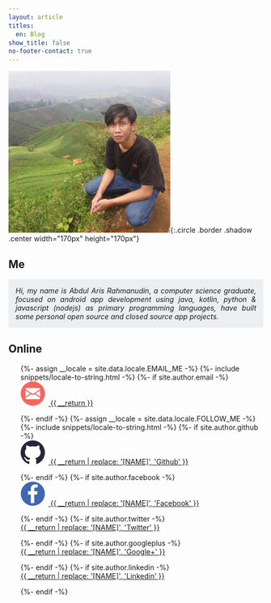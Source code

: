 ```yaml
---
layout: article
titles:
  en: Blog
show_title: false
no-footer-contact: true
---
```


<style type="text/css">
.describe {
  display: block;
  padding: 1em;
  background: #ECEFF1;
  text-align: justify;
  border-radius: 0.2em;
  font-style: italic;
  line-height: normal;
}
.contact-list {
  list-style: none;
}
.contact-list > li > a {
  display: block;
  margin-bottom: 1em;
}
.contact-list > li > a > img {
  margin-right: 0.5em;
}
</style>

![](assets/images/profile-small.jpg){:.circle .border .shadow .center width="170px" height="170px"}

## Me

<p class="describe">
Hi, my name is Abdul Aris Rahmanudin, a computer science graduate, focused on android app development using java, kotlin, python & javascript (nodejs) as primary programming languages, have built some personal open source and closed source app projects.
</p>

## Online


<ul class="contact-list">
  {%- assign __locale = site.data.locale.EMAIL_ME -%}
  {%- include snippets/locale-to-string.html -%}
  {%- if site.author.email -%}
  <li>
    <a href="mailto:{{ site.author.email }}"><img src="assets/images/mail.svg"/> {{ __return }}</a>
  </li>
  {%- endif -%}
  {%- assign __locale = site.data.locale.FOLLOW_ME -%}
  {%- include snippets/locale-to-string.html -%}
  {%- if site.author.github -%}
  <li>
    <a href="https://github.com/{{ site.author.github }}"><img src="assets/images/github.svg"/> {{ __return | replace: '[NAME]', 'Github' }}</a>
  </li>
  {%- endif -%}
  {%- if site.author.facebook -%}
  <li>
    <a href="https://www.facebook.com/{{ site.author.facebook }}"><img src="assets/images/facebook.svg"/> {{ __return | replace: '[NAME]', 'Facebook' }}</a>
  </li>
  {%- endif -%}
  {%- if site.author.twitter -%}
  <li>
    <a href="https://twitter.com/{{ site.author.twitter }}">
        {{ __return | replace: '[NAME]', 'Twitter' }}
    </a>
  </li>
  {%- endif -%}
  {%- if site.author.googleplus -%}
  <li>
    <a href="https://plus.google.com/u/0/{{ site.author.googleplus }}">
        {{ __return | replace: '[NAME]', 'Google+' }}
    </a>
  </li>
  {%- endif -%}
  {%- if site.author.linkedin -%}
  <li>
    <a href="https://www.linkedin.com/in/{{ site.author.linkedin }}">
        {{ __return | replace: '[NAME]', 'Linkedin' }}
    </a>
  </li>
  {%- endif -%}
</ul>
